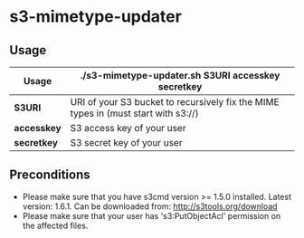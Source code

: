 # s3-mimetype-updater

## Usage

|Usage|./s3-mimetype-updater.sh S3URI accesskey secretkey|
|-----|--------------------------------------------------|
|**S3URI**|URI of your S3 bucket to recursively fix the MIME types in (must start with s3://)|
|**accesskey**|S3 access key of your user|
|**secretkey**|S3 secret key of your user|

## Preconditions

* Please make sure that you have s3cmd version >= 1.5.0 installed. Latest version: 1.6.1. Can be downloaded from: http://s3tools.org/download
* Please make sure that your user has 's3:PutObjectAcl' permission on the affected files.



